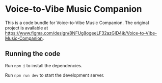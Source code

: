 
  # Voice-to-Vibe Music Companion

  This is a code bundle for Voice-to-Vibe Music Companion. The original project is available at https://www.figma.com/design/8NFUg8ogeeLF32azGID4jk/Voice-to-Vibe-Music-Companion.

  ## Running the code

  Run `npm i` to install the dependencies.

  Run `npm run dev` to start the development server.
  